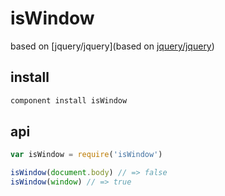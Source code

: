 # isWindow

based on [jquery/jquery](based on [jquery/jquery](https://github.com/jquery/jquery/blob/a5037cb9e3851b171b49f6d717fb40e59aa344c2/src/offset.js#L160-L183))

## install

```bash
component install isWindow
```

## api

```js
var isWindow = require('isWindow')

isWindow(document.body) // => false
isWindow(window) // => true
```